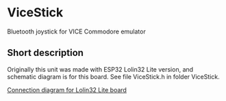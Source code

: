 # ViceStick
Bluetooth joystick for VICE Commodore emulator
## Short description
Originally this unit was made with ESP32 Lolin32 Lite version, and schematic diagram is for this board. See file ViceStick.h in folder ViceStick.

[Connection diagram for Lolin32 Lite board](/images/schematic.png)

